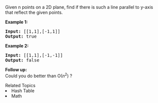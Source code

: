 <p>Given n points on a 2D plane, find if there is such a line parallel to y-axis that reflect the given points.</p>

<p><strong>Example 1:</strong></p>

<pre>
<strong>Input: </strong><span id="example-input-1-1">[[1,1],[-1,1]]</span>
<strong>Output: </strong><span id="example-output-1">true</span>
</pre>

<div>
<p><strong>Example 2:</strong></p>

<pre>
<strong>Input: </strong><span id="example-input-2-1">[[1,1],[-1,-1]]</span>
<strong>Output: </strong><span id="example-output-2">false</span></pre>
</div>

<p><b>Follow up:</b><br />
Could you do better than O(<i>n</i><sup>2</sup>) ?</p><div><div>Related Topics</div><div><li>Hash Table</li><li>Math</li></div></div>